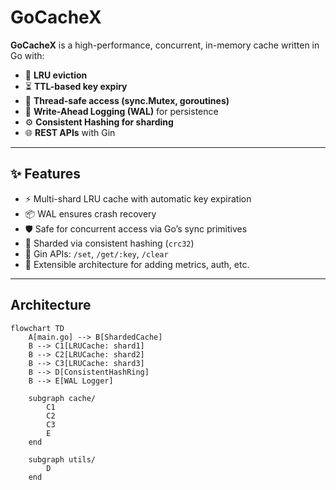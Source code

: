 # GoCacheX

**GoCacheX** is a high-performance, concurrent, in-memory cache written in Go with:

- 🔁 **LRU eviction**
- ⏳ **TTL-based key expiry**
- 🧵 **Thread-safe access (sync.Mutex, goroutines)**
- 💾 **Write-Ahead Logging (WAL)** for persistence
- ⚙️ **Consistent Hashing for sharding**
- 🌐 **REST APIs** with Gin

---

## ✨ Features

- ⚡ Multi-shard LRU cache with automatic key expiration
- 📦 WAL ensures crash recovery
- 🛡️ Safe for concurrent access via Go’s sync primitives
- 🧠 Sharded via consistent hashing (`crc32`)
- 🧪 Gin APIs: `/set`, `/get/:key`, `/clear`
- 🧱 Extensible architecture for adding metrics, auth, etc.

---

## Architecture
```mermaid
flowchart TD
    A[main.go] --> B[ShardedCache]
    B --> C1[LRUCache: shard1]
    B --> C2[LRUCache: shard2]
    B --> C3[LRUCache: shard3]
    B --> D[ConsistentHashRing]
    B --> E[WAL Logger]

    subgraph cache/
        C1
        C2
        C3
        E
    end

    subgraph utils/
        D
    end
